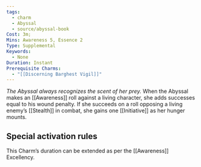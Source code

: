 ```yaml
---
tags:
  - charm
  - Abyssal
  - source/abyssal-book
Cost: 3m; 
Mins: Awareness 5, Essence 2
Type: Supplemental
Keywords:
  - None
Duration: Instant
Prerequisite Charms:
  - "[[Discerning Barghest Vigil]]"
---
```

*The Abyssal always recognizes the scent of her prey.*
When the Abyssal makes an [[Awareness]] roll against a living character, she adds successes equal to his wound penalty. If she succeeds on a roll opposing a living enemy’s [[Stealth]] in combat, she gains one [[Initiative]] as her hunger mounts.
## Special activation rules
This Charm’s duration can be extended as per the [[Awareness]] Excellency.